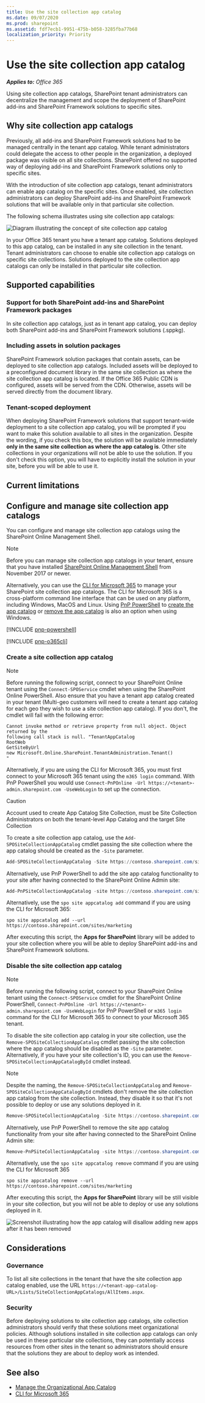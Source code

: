 ```yaml
---
title: Use the site collection app catalog
ms.date: 09/07/2020
ms.prod: sharepoint
ms.assetid: fdf7ecb1-9951-475b-b058-3285fba77b68
localization_priority: Priority
---
```


# Use the site collection app catalog

_**Applies to:** Office 365_

Using site collection app catalogs, SharePoint tenant administrators can decentralize the management and scope the deployment of SharePoint add-ins and SharePoint Framework solutions to specific sites.

## Why site collection app catalogs

Previously, all add-ins and SharePoint Framework solutions had to be managed centrally in the tenant app catalog. While tenant administrators could delegate the access to other people in the organization, a deployed package was visible on all site collections. SharePoint offered no supported way of deploying add-ins and SharePoint Framework solutions only to specific sites.

With the introduction of site collection app catalogs, tenant administrators can enable app catalog on the specific sites. Once enabled, site collection administrators can deploy SharePoint add-ins and SharePoint Framework solutions that will be available only in that particular site collection.

The following schema illustrates using site collection app catalogs:

![Diagram illustrating the concept of site collection app catalog](../images/site-collection-app-catalog-diagram.png)

In your Office 365 tenant you have a tenant app catalog. Solutions deployed to this app catalog, can be installed in any site collection in the tenant. Tenant administrators can choose to enable site collection app catalogs on specific site collections. Solutions deployed to the site collection app catalogs can only be installed in that particular site collection.

## Supported capabilities

### Support for both SharePoint add-ins and SharePoint Framework packages

In site collection app catalogs, just as in tenant app catalog, you can deploy both SharePoint add-ins and SharePoint Framework solutions (.sppkg).

### Including assets in solution packages

SharePoint Framework solution packages that contain assets, can be deployed to site collection app catalogs. Included assets will be deployed to a preconfigured document library in the same site collection as where the site collection app catalog is located. If the Office 365 Public CDN is configured, assets will be served from the CDN. Otherwise, assets will be served directly from the document library.

### Tenant-scoped deployment

When deploying SharePoint Framework solutions that support tenant-wide deployment to a site collection app catalog, you will be prompted if you want to make this solution available to all sites in the organization. Despite the wording, if you check this box, the solution will be available immediately **only in the same site collection as where the app catalog is**. Other site collections in your organizations will not be able to use the solution. If you don't check this option, you will have to explicitly install the solution in your site, before you will be able to use it.

## Current limitations

## Configure and manage site collection app catalogs

You can configure and manage site collection app catalogs using the SharePoint Online Management Shell.

> [!NOTE]
> Before you can manage site collection app catalogs in your tenant, ensure that you have installed [SharePoint Online Management Shell](https://www.microsoft.com/download/details.aspx?id=35588) from November 2017 or newer.

Alternatively, you can use the [CLI for Microsoft 365](https://sharepoint.github.io/office365-cli?utm_source=msft_docs&utm_medium=page&utm_campaign=Use+the+site+collection+app+catalog) to manage your SharePoint site collection app catalogs. The CLI for Microsoft 365 is a cross-platform command line interface that can be used on any platform, including Windows, MacOS and Linux. Using [PnP PowerShell](https://docs.microsoft.com/powershell/sharepoint/sharepoint-pnp/sharepoint-pnp-cmdlets?view=sharepoint-ps) to [create the app catalog](https://docs.microsoft.com/powershell/module/sharepoint-pnp/add-pnpsitecollectionappcatalog?view=sharepoint-ps) or [remove the app catalog](https://docs.microsoft.com/powershell/module/sharepoint-pnp/remove-pnpsitecollectionappcatalog?view=sharepoint-ps) is also an option when using Windows.

[!INCLUDE [pnp-powershell](../../includes/snippets/open-source/pnp-powershell.md)]

[!INCLUDE [pnp-o365cli](../../includes/snippets/open-source/pnp-o365cli.md)]

### Create a site collection app catalog

> [!NOTE]
> Before running the following script, connect to your SharePoint Online tenant using the `Connect-SPOService` cmdlet when using the SharePoint Online PowerShell. Also ensure that you have a tenant app catalog created in your tenant (Multi-geo customers will need to create a tenant app catalog for each geo they wish to use a site collection app catalog). If you don't, the cmdlet will fail with the following error:
>
> ```text
> Cannot invoke method or retrieve property from null object. Object returned by the
> following call stack is null. "TenantAppCatalog
> RootWeb
> GetSiteByUrl
> new Microsoft.Online.SharePoint.TenantAdministration.Tenant()
> "
> ```
>
> Alternatively, if you are using the CLI for Microsoft 365, you must first connect to your Microsoft 365 tenant using the `m365 login` command. With PnP PowerShell you would use `Connect-PnPOnline -Url https://<tenant>-admin.sharepoint.com -UseWebLogin` to set up the connection.

> [!CAUTION]
> Account used to create App Catalog Site Collection, must be Site Collection Administrators on both the tenant-level App Catalog and the target Site Collection

To create a site collection app catalog, use the `Add-SPOSiteCollectionAppCatalog` cmdlet passing the site collection where the app catalog should be created as the `-Site` parameter.

```powershell
Add-SPOSiteCollectionAppCatalog -Site https://contoso.sharepoint.com/sites/marketing
```

Alternatively, use PnP PowerShell to add the site app catalog functionality to your site after having connected to the SharePoint Online Admin site:

```powershell
Add-PnPSiteCollectionAppCatalog -site https://contoso.sharepoint.com/sites/marketing
```

Alternatively, use the `spo site appcatalog add` command if you are using the CLI for Microsoft 365:

```console
spo site appcatalog add --url https://contoso.sharepoint.com/sites/marketing
```

After executing this script, the **Apps for SharePoint** library will be added to your site collection where you will be able to deploy SharePoint add-ins and SharePoint Framework solutions.

### Disable the site collection app catalog

> [!NOTE]
> Before running the following script, connect to your SharePoint Online tenant using the `Connect-SPOService` cmdlet for the SharePoint Online PowerShell, `Connect-PnPOnline -Url https://<tenant>-admin.sharepoint.com -UseWebLogin` for PnP PowerShell or `m365 login` command for the CLI for Microsoft 365 to connect to your Microsoft 365 tenant.

To disable the site collection app catalog in your site collection, use the `Remove-SPOSiteCollectionAppCatalog` cmdlet passing the site collection where the app catalog should be disabled as the `-Site` parameter. Alternatively, if you have your site collection's ID, you can use the `Remove-SPOSiteCollectionAppCatalogById` cmdlet instead.

> [!NOTE]
> Despite the naming, the `Remove-SPOSiteCollectionAppCatalog` and `Remove-SPOSiteCollectionAppCatalogById` cmdlets don't remove the site collection app catalog from the site collection. Instead, they disable it so that it's not possible to deploy or use any solutions deployed in it.

```powershell
Remove-SPOSiteCollectionAppCatalog -Site https://contoso.sharepoint.com/sites/marketing
```

Alternatively, use PnP PowerShell to remove the site app catalog functionality from your site after having connected to the SharePoint Online Admin site:

```powershell
Remove-PnPSiteCollectionAppCatalog -site https://contoso.sharepoint.com/sites/marketing
```

Alternatively, use the `spo site appcatalog remove` command if you are using the CLI for Microsoft 365

```console
spo site appcatalog remove --url https://contoso.sharepoint.com/sites/marketing
```

After executing this script, the **Apps for SharePoint** library will be still visible in your site collection, but you will not be able to deploy or use any solutions deployed in it.

![Screenshot illustrating how the app catalog will disallow adding new apps after it has been removed](../images/site-collection-app-catalog-disabled.png)

## Considerations

### Governance

To list all site collections in the tenant that have the site collection app catalog enabled, use the URL `https://<tenant-app-catalog-URL>/Lists/SiteCollectionAppCatalogs/AllItems.aspx`.

### Security

Before deploying solutions to site collection app catalogs, site collection administrators should verify that these solutions meet organizational policies. Although solutions installed in site collection app catalogs can only be used in these particular site collections, they can potentially access resources from other sites in the tenant so administrators should ensure that the solutions they are about to deploy work as intended.

## See also

- [Manage the Organizational App Catalog](https://docs.microsoft.com/sharepoint/use-app-catalog)
- [CLI for Microsoft 365](https://sharepoint.github.io/office365-cli?utm_source=msft_docs&utm_medium=page&utm_campaign=Use+the+site+collection+app+catalog)

